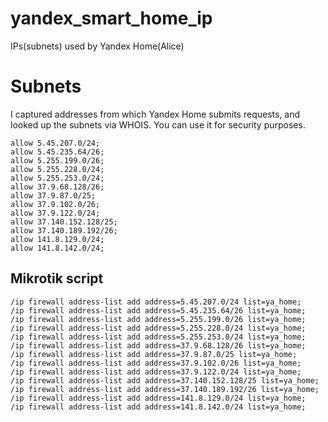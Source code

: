 # yandex_smart_home_ip
IPs(subnets) used by Yandex Home(Alice)
# Subnets
I captured addresses from which Yandex Home submits requests, and looked up the subnets via WHOIS.
You can use it for security purposes.

```
allow 5.45.207.0/24;
allow 5.45.235.64/26;
allow 5.255.199.0/26;
allow 5.255.228.0/24;
allow 5.255.253.0/24;
allow 37.9.68.128/26;
allow 37.9.87.0/25;
allow 37.9.102.0/26;
allow 37.9.122.0/24;
allow 37.140.152.128/25;
allow 37.140.189.192/26;
allow 141.8.129.0/24;
allow 141.8.142.0/24;
```
## Mikrotik script
```
/ip firewall address-list add address=5.45.207.0/24 list=ya_home;
/ip firewall address-list add address=5.45.235.64/26 list=ya_home;
/ip firewall address-list add address=5.255.199.0/26 list=ya_home;
/ip firewall address-list add address=5.255.228.0/24 list=ya_home;
/ip firewall address-list add address=5.255.253.0/24 list=ya_home;
/ip firewall address-list add address=37.9.68.128/26 list=ya_home;
/ip firewall address-list add address=37.9.87.0/25 list=ya_home;
/ip firewall address-list add address=37.9.102.0/26 list=ya_home;
/ip firewall address-list add address=37.9.122.0/24 list=ya_home;
/ip firewall address-list add address=37.140.152.128/25 list=ya_home;
/ip firewall address-list add address=37.140.189.192/26 list=ya_home;
/ip firewall address-list add address=141.8.129.0/24 list=ya_home;
/ip firewall address-list add address=141.8.142.0/24 list=ya_home;
```